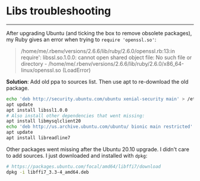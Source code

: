 # Libs troubleshooting

---
After upgrading Ubuntu (and ticking the box to remove obsolete packages), my Ruby gives an error when trying to `require 'openssl.so'`:

> /home/me/.rbenv/versions/2.6.6/lib/ruby/2.6.0/openssl.rb:13:in require': libssl.so.1.0.0: cannot open shared object file: No such file or directory - /home/me/.rbenv/versions/2.6.6/lib/ruby/2.6.0/x86_64-linux/openssl.so (LoadError)

**Solution**: Add old ppa to sources list. Then use apt to re-download the old package.

```bash
echo 'deb http://security.ubuntu.com/ubuntu xenial-security main' > /etc/apt/sources.list.d/ubuntu18.list
apt update
apt install libssl1.0.0
# Also install other dependencies that went missing:
apt install libmysqlclient20
echo 'deb http://us.archive.ubuntu.com/ubuntu/ bionic main restricted' >> /etc/apt/sources.list.d/ubuntu18.list
apt update
apt install libreadline7
```
Other packages went missing after the Ubuntu 20.10 upgrade. I didn't care to add sources. I just downloaded and installed with `dpkg`:
```bash
# https://packages.ubuntu.com/focal/amd64/libffi7/download
dpkg -i libffi7_3.3-4_amd64.deb
```
